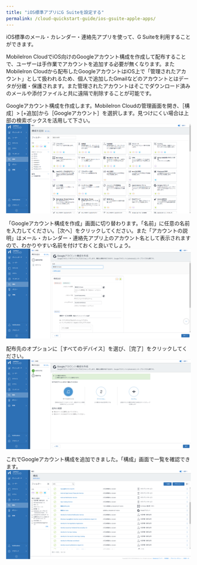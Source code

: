```yaml
---
title: "iOS標準アプリにG Suiteを設定する"
permalink: /cloud-quickstart-guide/ios-gsuite-apple-apps/
---
```

iOS標準のメール・カレンダー・連絡先アプリを使って、G Suiteを利用することができます。

MobileIron CloudでiOS向けのGoogleアカウント構成を作成して配布することで、ユーザーは手作業でアカウントを追加する必要が無くなります。またMobileIron Cloudから配布したGoogleアカウントはiOS上で「管理されたアカウント」として扱われるため、個人で追加したGmailなどのアカウントとはデータが分離・保護されます。また管理されたアカウントはそこでダウンロード済みのメールや添付ファイルと共に遠隔で削除することが可能です。

Googleアカウント構成を作成します。MobileIron Cloudの管理画面を開き、［構成］> [+追加]から［Googleアカウント］を選択します。見つけにくい場合は上部の検索ボックスを活用して下さい。  
![](/assets/cloud-quickstart-guide/images/B07A54D0-B142-469A-888B-DB67C52EDCD7.png)

「Googleアカウント構成を作成」画面に切り替わります。「名前」に任意の名前を入力してください。［次へ］をクリックしてください。また「アカウントの説明」はメール・カレンダー・連絡先アプリ上のアカウント名として表示されますので、わかりやすい名前を付けておくと良いでしょう。  
![](/assets/cloud-quickstart-guide/images/7740F0B9-061E-4C3E-89FF-B8052E3B3F10.png)

配布先のオプションに［すべてのデバイス］を選び、［完了］をクリックしてください。  
![](/assets/cloud-quickstart-guide/images/11BB3802-BE7C-436E-ADB9-C1AD4D916476.png)

これでGoogleアカウント構成を追加できました。「構成」画面で一覧を確認できます。  
![](/assets/cloud-quickstart-guide/images/0F1ACBD0-4769-4EA4-BCB2-8A9A148022E6.png)
